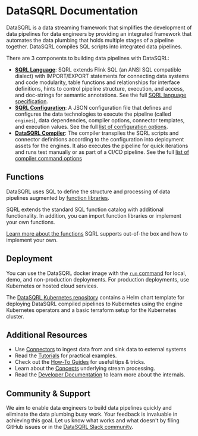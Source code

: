 # DataSQRL Documentation

DataSQRL is a data streaming framework that simplifies the development of data pipelines for data engineers by providing an integrated framework that automates the data plumbing that holds multiple stages of a pipeline together. 
DataSQRL compiles SQL scripts into integrated data pipelines.

There are 3 components to building data pipelines with DataSQRL:

* **[SQRL Language](sqrl-language)**: SQRL extends Flink SQL (an ANSI SQL compatible dialect) with IMPORT/EXPORT statements for connecting data systems and code modularity, table functions and relationships for interface definitions, hints to control pipeline structure, execution, and access, and doc-strings for semantic annotations. See the full [SQRL language specification](sqrl-language).
* **[SQRL Configuration](configuration)**: A JSON configuration file that defines and configures the data technologies to execute the pipeline (called `engines`), data dependencies, compiler options, connector templates, and execution values. See the full [list of configuration options](configuration).
* **[DataSQRL Compiler](compiler)**: The compiler transpiles the SQRL scripts and connector definitions according to the configuration into deployment assets for the engines. It also executes the pipeline for quick iterations and runs test manually or as part of a CI/CD pipeline. See the full [list of compiler command options](compiler)

## Functions

DataSQRL uses SQL to define the structure and processing of data pipelines augmented by [function libraries](functions).

SQRL extends the standard SQL function catalog with additional functionality. In addition, you can import function libraries or implement your own functions.

[Learn more about the functions](functions) SQRL supports out-of-the box and how to implement your own.

## Deployment

You can use the DataSQRL docker image with the [`run` command](compiler#run-command) for local, demo, and non-production deployments.
For production deployments, use Kubernetes or hosted cloud services.

The [DataSQRL Kubernetes repository](https://github.com/DataSQRL/sqrl-k8s) contains a Helm chart template for deploying DataSQRL compiled pipelines to Kubernetes using the engine Kubernetes operators and a basic terraform setup for the Kubernetes cluster.

<!--
[DataSQRL Cloud](https://www.datasqrl.com) is a managed service that runs DataSQRL pipelines with no operational overhead and integrates directly with GitHub for simple deployments.
-->

## Additional Resources

* Use [Connectors](connectors) to ingest data from and sink data to external systems
* Read the [Tutorials](tutorials) for practical examples.
* Check out the [How-To Guides](howto) for useful tips & tricks.
* Learn about the [Concepts](concepts) underlying stream processing.
* Read the [Developer Documentation](developer) to learn more about the internals.

## Community & Support

We aim to enable data engineers to build data pipelines quickly and eliminate the data plumbing busy work. Your feedback is invaluable in achieving this goal. Let us know what works and what doesn't by filing GitHub issues or in the [DataSQRL Slack community](https://join.slack.com/t/datasqrlcommunity/shared_invite/zt-2l3rl1g6o-im6YXYCqU7t55CNaHqz_Kg).
